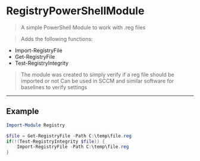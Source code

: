 # RegistryPowerShellModule

> A simple PowerShell Module to work with .reg files

> Adds the following functions:
- Import-RegistryFile
- Get-RegistryFile
- Test-RegistryIntegrity

> The module was created to simply verify if a reg file should be imported or not
> Can be used in SCCM and similar software for baselines to verify settings
---

## Example

```powershell
Import-Module Registry

$file = Get-RegistryFile -Path C:\temp\file.reg
if(!(Test-RegistryIntegrity $file)) {
	Import-RegistryFile -Path C:\temp\file.reg
}
```